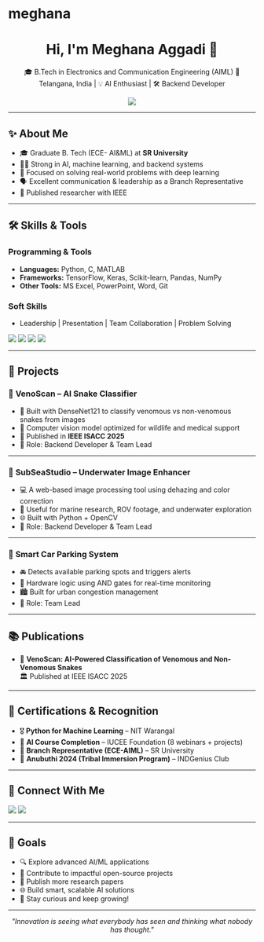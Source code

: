 # meghana

<h1 align="center">Hi, I'm Meghana Aggadi 👋</h1>

<p align="center">
🎓 B.Tech in Electronics and Communication Engineering (AIML)  
📍 Telangana, India | 💡 AI Enthusiast | 🛠️ Backend Developer  
</p>

<p align="center">
  <img src="https://readme-typing-svg.demolab.com?font=Fira+Code&duration=2500&pause=1000&center=true&vCenter=true&width=435&lines=Building+Smart+AI+Solutions;Backend+Engineer+%7C+ECE-AIML;IEEE+Published+Researcher;Always+Learning+%F0%9F%93%9A" />
</p>

---

## ✨ About Me

- 🎓 Graduate B. Tech (ECE- AI&ML) at **SR University**  
- 👩‍💻 Strong in AI, machine learning, and backend systems  
- 🧠 Focused on solving real-world problems with deep learning  
- 🗣️ Excellent communication & leadership as a Branch Representative  
- 🧾 Published researcher with IEEE

---

## 🛠️ Skills & Tools

### Programming & Tools
- **Languages:** Python, C, MATLAB  
- **Frameworks:** TensorFlow, Keras, Scikit-learn, Pandas, NumPy  
- **Other Tools:** MS Excel, PowerPoint, Word, Git

### Soft Skills
- Leadership | Presentation | Team Collaboration | Problem Solving

<p>
  <img src="https://img.shields.io/badge/Python-3670A0?style=for-the-badge&logo=python&logoColor=white"/>
  <img src="https://img.shields.io/badge/TensorFlow-FF6F00?style=for-the-badge&logo=tensorflow&logoColor=white"/>
  <img src="https://img.shields.io/badge/C-00599C?style=for-the-badge&logo=c&logoColor=white"/>
  <img src="https://img.shields.io/badge/MATLAB-0076A8?style=for-the-badge&logo=mathworks&logoColor=white"/>
</p>

---

## 🚀 Projects

### 🧪 **VenoScan – AI Snake Classifier**
- 🧠 Built with DenseNet121 to classify venomous vs non-venomous snakes from images  
- 📸 Computer vision model optimized for wildlife and medical support  
- 🧾 Published in **IEEE ISACC 2025**  
- 🔧 Role: Backend Developer & Team Lead  

---

### 🌊 **SubSeaStudio – Underwater Image Enhancer**
- 💻 A web-based image processing tool using dehazing and color correction  
- 🧠 Useful for marine research, ROV footage, and underwater exploration  
- 🌐 Built with Python + OpenCV  
- 🔧 Role: Backend Developer & Team Lead  

---

### 🚗 **Smart Car Parking System**
- 🚘 Detects available parking spots and triggers alerts  
- 🔧 Hardware logic using AND gates for real-time monitoring  
- 🏙️ Built for urban congestion management  
- 🔧 Role: Team Lead  

---

## 📚 Publications

- 📰 **VenoScan: AI-Powered Classification of Venomous and Non-Venomous Snakes**  
  🏛️ Published at IEEE ISACC 2025

---

## 📄 Certifications & Recognition

- 🎖️ **Python for Machine Learning** – NIT Warangal  
- 🤖 **AI Course Completion** – IUCEE Foundation (8 webinars + projects)  
- 🏅 **Branch Representative (ECE-AIML)** – SR University  
- 🌱 **Anubuthi 2024 (Tribal Immersion Program)** – INDGenius Club  

---



## 🔗 Connect With Me

<p>
  <a href="mailto:meghanaaggadi1113@gmail.com"><img src="https://img.shields.io/badge/Gmail-D14836?style=for-the-badge&logo=gmail&logoColor=white"/></a>
  <a href="https://www.linkedin.com/in/meghana-aggadi-331384289"><img src="https://img.shields.io/badge/LinkedIn-0077B5?style=for-the-badge&logo=linkedin&logoColor=white"/></a>
</p>

---

## 🎯 Goals

- 🔍 Explore advanced AI/ML applications  
- 💼 Contribute to impactful open-source projects  
- 🧾 Publish more research papers  
- 🌐 Build smart, scalable AI solutions  
- 🧠 Stay curious and keep growing!

---

<p align="center">
  <i>"Innovation is seeing what everybody has seen and thinking what nobody has thought."</i>  
</p>
